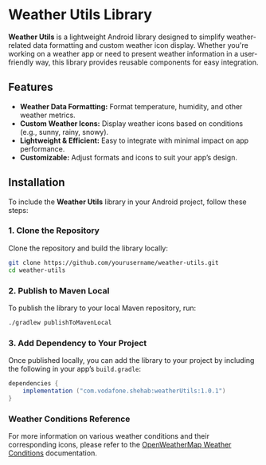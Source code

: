 # Weather Utils Library

**Weather Utils** is a lightweight Android library designed to simplify weather-related data formatting and custom weather icon display. Whether you're working on a weather app or need to present weather information in a user-friendly way, this library provides reusable components for easy integration.

## Features

- **Weather Data Formatting:** Format temperature, humidity, and other weather metrics.
- **Custom Weather Icons:** Display weather icons based on conditions (e.g., sunny, rainy, snowy).
- **Lightweight & Efficient:** Easy to integrate with minimal impact on app performance.
- **Customizable:** Adjust formats and icons to suit your app’s design.

## Installation

To include the **Weather Utils** library in your Android project, follow these steps:

### 1. Clone the Repository

Clone the repository and build the library locally:

```bash
git clone https://github.com/yourusername/weather-utils.git
cd weather-utils
```
### 2. Publish to Maven Local

To publish the library to your local Maven repository, run:

```bash
./gradlew publishToMavenLocal
```

### 3. Add Dependency to Your Project

Once published locally, you can add the library to your project by including the following in your app’s `build.gradle`:

```gradle
dependencies {
    implementation ("com.vodafone.shehab:weatherUtils:1.0.1")
}
```

### Weather Conditions Reference

For more information on various weather conditions and their corresponding icons, please refer to the [OpenWeatherMap Weather Conditions](https://openweathermap.org/weather-conditions) documentation.
